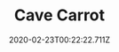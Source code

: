 ---
templateKey: blog-post
featuredpost: false
date: 2020-02-23T00:22:22.711Z
title: Cave Carrot
description: A starchy snack found in caves. It helps miners work longer.
type: forage
sellPrice: 25
energy: 30
health: 13
featuredimage: /img/Cave_Carrot.png
tags:
  - forageable
  - edible
  - The Mines
  - Survival Burger
  - Miner's Treat
  - Roots Platter
  - Stir Fry
  - Exotic Foraging Bundle
---